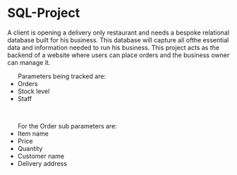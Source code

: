 # SQL-Project

A client is opening a delivery only restaurant and needs a bespoke relational database built for his business.
This database will capture all ofthe essential data and information needed to run his business. 
This project acts as the backend of a website where users can place orders and the business owner can manage it.
</br>
<ul>
Parameters being tracked are:
    <li>Orders</li>
    <li>Stock level</li>
    <li>Staff</li>
</ul>
</br>
<ul>
For the Order sub parameters are:
    <li>Item name</li>
    <li>Price</li>
    <li>Quantity</li>
    <li>Customer name</li>
    <li>Delivery address</li>
</ul>
